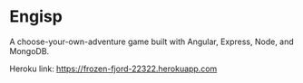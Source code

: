 # Engisp

A choose-your-own-adventure game built with Angular, Express, Node, and MongoDB.

Heroku link: https://frozen-fjord-22322.herokuapp.com